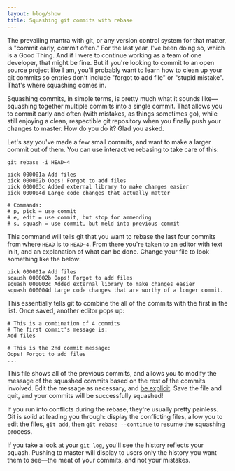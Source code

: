 ```yaml
---
layout: blog/show
title: Squashing git commits with rebase
---
```

The prevailing mantra with git, or any version control system for that matter, is "commit early, commit often." For the last year, I've been doing so, which is a Good Thing. And if I were to continue working as a team of one developer, that might be fine. But if you're looking to commit to an open source project like I am, you'll probably want to learn how to clean up your git commits so entries don't include "forgot to add file" or "stupid mistake". That's where squashing comes in.

Squashing commits, in simple terms, is pretty much what it sounds like—squashing together multiple commits into a single commit. That allows you to commit early and often (with mistakes, as things sometimes go), while still enjoying a clean, respectible git repository when you finally push your changes to master. How do you do it? Glad you asked.

Let's say you've made a few small commits, and want to make a larger commit out of them. You can use interactive rebasing to take care of this:

~~~
git rebase -i HEAD~4

pick 000001a Add files
pick 000002b Oops! Forgot to add files
pick 000003c Added external library to make changes easier
pick 000004d Large code changes that actually matter

# Commands:
# p, pick = use commit
# e, edit = use commit, but stop for ammending
# s, squash = use commit, but meld into previous commit
~~~

This command will tells git that you want to rebase the last four commits from where `HEAD` is to `HEAD~4`. From there you're taken to an editor with text in it, and an explanation of what can be done. Change your file to look something like the below:

~~~
pick 000001a Add files
sqaush 000002b Oops! Forgot to add files
squash 000003c Added external library to make changes easier
squash 000004d Large code changes that are worthy of a longer commit.
~~~

This essentially tells git to combine the all of the commits with the first in the list. Once saved, another editor pops up:

~~~
# This is a combination of 4 commits
# The first commit's message is:
Add files

# This is the 2nd commit message:
Oops! Forgot to add files
...
~~~

This file shows all of the previous commits, and allows you to modify the message of the squashed commits based on the rest of the commits involved. Edit the message as necessary, and [be explicit](http://robots.thoughtbot.com/5-useful-tips-for-a-better-commit-message). Save the file and quit, and your commits will be successfully squashed!

If you run into conflicts during the rebase, they're usually pretty painless. Git is solid at leading you through: display the conflicting files, allow you to edit the files, `git add`, then `git rebase --continue` to resume the squashing process.

If you take a look at your `git log`, you'll see the history reflects your squash. Pushing to master will display to users only the history you want them to see—the meat of your commits, and not your mistakes.
